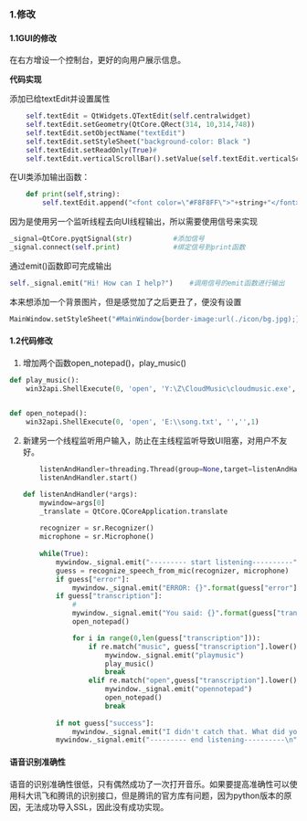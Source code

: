 ### 1.修改

#### 1.1GUI的修改

在右方增设一个控制台，更好的向用户展示信息。

**代码实现**

添加已给textEdit并设置属性

```python
    self.textEdit = QtWidgets.QTextEdit(self.centralwidget)
    self.textEdit.setGeometry(QtCore.QRect(314, 10,314,748))
    self.textEdit.setObjectName("textEdit")
    self.textEdit.setStyleSheet("background-color: Black ")
    self.textEdit.setReadOnly(True)#
    self.textEdit.verticalScrollBar().setValue(self.textEdit.verticalScrollBar().maximum())
```

在UI类添加输出函数：

```python
    def print(self,string):
        self.textEdit.append("<font color=\"#F8F8FF\">"+string+"</font> ");
```

因为是使用另一个监听线程去向UI线程输出，所以需要使用信号来实现

```python
_signal=QtCore.pyqtSignal(str)			#添加信号
_signal.connect(self.print) 			#绑定信号到print函数
```

通过emit()函数即可完成输出

```python
self._signal.emit("Hi! How can I help?")	#调用信号的emit函数进行输出

```



本来想添加一个背景图片，但是感觉加了之后更丑了，便没有设置

```python
MainWindow.setStyleSheet("#MainWindow{border-image:url(./icon/bg.jpg);}")
```



#### 1.2代码修改

1. 增加两个函数open_notepad()，play_music()

```python
def play_music():
    win32api.ShellExecute(0, 'open', 'Y:\Z\CloudMusic\cloudmusic.exe', '','',1)
    

def open_notepad():
    win32api.ShellExecute(0, 'open', 'E:\\song.txt', '','',1)
```

2. 新建另一个线程监听用户输入，防止在主线程监听导致UI阻塞，对用户不友好。

   ```python
       listenAndHandler=threading.Thread(group=None,target=listenAndHandler,args=(application,))
       listenAndHandler.start()
   ```

   ```python
   def listenAndHandler(*args):
       mywindow=args[0]
       _translate = QtCore.QCoreApplication.translate
       
       recognizer = sr.Recognizer()
       microphone = sr.Microphone()
       
       while(True):
           mywindow._signal.emit("--------- start listening----------")
           guess = recognize_speech_from_mic(recognizer, microphone)
           if guess["error"]:
               mywindow._signal.emit("ERROR: {}".format(guess["error"]))         
           if guess["transcription"]:
               #
               mywindow._signal.emit("You said: {}".format(guess["transcription"]))
               open_notepad()
   
               for i in range(0,len(guess["transcription"])):
                   if re.match("music", guess["transcription"].lower()) :
                       mywindow._signal.emit("playmusic")
                       play_music()
                       break
                   elif re.match("open",guess["transcription"].lower()) or re.match("notepad",guess["transcription"].lower()) :
                       mywindow._signal.emit("opennotepad")
                       open_notepad()
                       break
                  
           if not guess["success"]:
               mywindow._signal.emit("I didn't catch that. What did you say?\n")
           mywindow._signal.emit("--------- end listening----------\n")
   
   
   ```

   

#### 语音识别准确性

语音的识别准确性很低，只有偶然成功了一次打开音乐。如果要提高准确性可以使用科大讯飞和腾讯的识别接口，但是腾讯的官方库有问题，因为python版本的原因，无法成功导入SSL，因此没有成功实现。





### 

